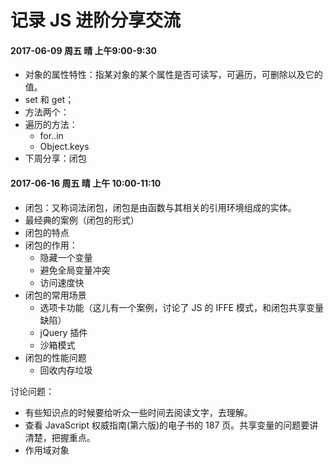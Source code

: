 # 记录 JS 进阶分享交流

#### 2017-06-09  周五  晴  上午9:00-9:30

- 对象的属性特性：指某对象的某个属性是否可读写，可遍历，可删除以及它的值。
- set 和 get；
- 方法两个：
- 遍历的方法：
	- for..in
	- Object.keys
- 下周分享：闭包

#### 2017-06-16 周五  晴   上午 10:00-11:10

- 闭包：又称词法闭包，闭包是由函数与其相关的引用环境组成的实体。
- 最经典的案例（闭包的形式）
- 闭包的特点
- 闭包的作用：
	- 隐藏一个变量
	- 避免全局变量冲突
	- 访问速度快
- 闭包的常用场景
	- 选项卡功能（这儿有一个案例，讨论了 JS 的 IFFE 模式，和闭包共享变量缺陷）
	- jQuery 插件
	- 沙箱模式
- 闭包的性能问题
	- 回收内存垃圾
	
讨论问题：
- 有些知识点的时候要给听众一些时间去阅读文字，去理解。
- 查看 JavaScript 权威指南(第六版)的电子书的 187 页。共享变量的问题要讲清楚，把握重点。
- 作用域对象

